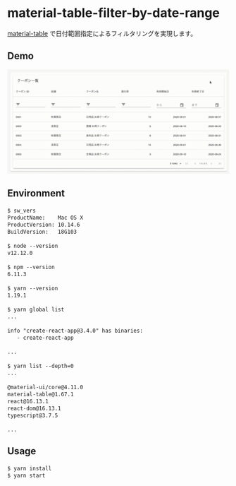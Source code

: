 # material-table-filter-by-date-range

[material-table](https://material-table.com/#/) で日付範囲指定によるフィルタリングを実現します。

## Demo

![demo](./demo.gif)

## Environment

```
$ sw_vers
ProductName:	Mac OS X
ProductVersion:	10.14.6
BuildVersion:	18G103

$ node --version
v12.12.0

$ npm --version
6.11.3

$ yarn --version
1.19.1

$ yarn global list
...

info "create-react-app@3.4.0" has binaries:
   - create-react-app

...

$ yarn list --depth=0
...

@material-ui/core@4.11.0
material-table@1.67.1
react@16.13.1
react-dom@16.13.1
typescript@3.7.5

...
```

## Usage

```
$ yarn install
$ yarn start
```
